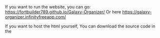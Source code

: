 If you want to run the website, you can go:
https://fortbuilder789.github.io/Galaxy-Organizer/
Or here
https://galaxy-organizer.infinityfreeapp.com/

If you want to host the html yourself,
You can download the source code in the 

